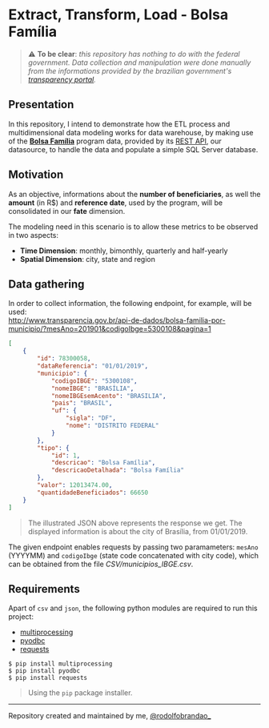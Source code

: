 # Extract, Transform, Load - Bolsa Família

> :warning: __To be clear__: *this repository has nothing to do with the federal government. Data collection and manipulation were done manually from the informations provided by the brazilian government's [transparency portal](http://www.transparencia.gov.br/).*

## Presentation
In this repository, I intend to demonstrate how the ETL process and multidimensional data modeling works for data warehouse, by making use of the [__Bolsa Família__](http://www.caixa.gov.br/programas-sociais/bolsa-familia/Paginas/default.aspx) program data, provided by its [REST API](http://www.transparencia.gov.br/swagger-ui.html), our datasource, to handle the data and populate a simple SQL Server database.

## Motivation
As an objective, informations about the __number of beneficiaries__, as well the __amount__ (in R$) and __reference date__, used by the program, will be consolidated in our __fate__ dimension.

The modeling need in this scenario is to allow these metrics to be observed in two aspects:
+ __Time Dimension__: monthly, bimonthly, quarterly and half-yearly
+ __Spatial Dimension__: city, state and region

## Data gathering
In order to collect information, the following endpoint, for example, will be used:\
http://www.transparencia.gov.br/api-de-dados/bolsa-familia-por-municipio/?mesAno=201901&codigoIbge=5300108&pagina=1

```json
[
    {
        "id": 78300058,
        "dataReferencia": "01/01/2019",
        "municipio": {
            "codigoIBGE": "5300108",
            "nomeIBGE": "BRASÍLIA",
            "nomeIBGEsemAcento": "BRASILIA",
            "pais": "BRASIL",
            "uf": {
                "sigla": "DF",
                "nome": "DISTRITO FEDERAL"
            }
        },
        "tipo": {
            "id": 1,
            "descricao": "Bolsa Família",
            "descricaoDetalhada": "Bolsa Família"
        },
        "valor": 12013474.00,
        "quantidadeBeneficiados": 66650
    }
]
```
> The illustrated JSON above represents the response we get. The displayed information is about the city of Brasília, from 01/01/2019.

The given endpoint enables requests by passing two paramameters: `mesAno` (YYYYMM) and `codigoIbge` (state code concatenated with city code), which can be obtained from the file _CSV/municipios_IBGE.csv_.

## Requirements
Apart of `csv` and `json`, the following python modules are required to run this project:
+ [multiprocessing](https://pypi.org/project/multiprocessing/)
+ [pyodbc](https://pypi.org/project/pyodbc/)
+ [requests](https://pypi.org/project/requests/)
```
$ pip install multiprocessing
$ pip install pyodbc
$ pip install requests
```
> Using the `pip` package installer.
---
Repository created and maintained by me, [@rodolfobrandao_](https://twitter.com/rodolfobrandao_)
